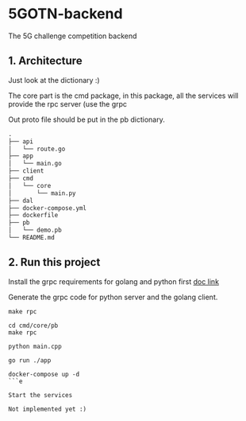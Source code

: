 # 5GOTN-backend

The 5G challenge competition backend

## 1. Architecture

Just look at the dictionary :)

The core part is the cmd package, in this package, all the services will provide the rpc server (use the grpc

Out proto file should be put in the pb dictionary.

```md
.
├── api
│   └── route.go
├── app
│   └── main.go
├── client
├── cmd
│   └── core
│       └── main.py
├── dal
├── docker-compose.yml
├── dockerfile
├── pb
│   └── demo.pb
└── README.md
```

## 2. Run this project

Install the grpc requirements for golang and python first [doc link](https://grpc.io/docs/languages/go/quickstart/)

Generate the grpc code for python server and the golang client.

```shell
make rpc

cd cmd/core/pb
make rpc
```

```shell
python main.cpp

go run ./app
```

```shell
docker-compose up -d
```e

Start the services

Not implemented yet :)
